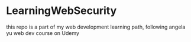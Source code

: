# LearningWebSecurity
this repo is a part of my web development learning path, following angela yu web dev course on Udemy
